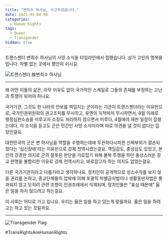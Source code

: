 ```yaml
---
title: "변희수 하사님, 수고하셨습니다."
date: 2021-03-04 00
categories:
  - Human Rights
tags:
  - Queer
  - Transgender
hidden: true
---
```


트랜스젠더 변희수 하사님의 사망 소식을 타임라인에서 접했습니다. 삼가 고인의 명복을 빕니다. 차별 없는 곳에서 평안히 쉬시길.

![트랜스젠더 故변희수 하사님](https://ichef.bbci.co.uk/news/976/cpsprodpb/BC02/production/_110603184_mediaitem110603183.jpg)

---

왜 어떤 이들의 삶은, 아무 이유도 없이 국가적인 스케일로 그들의 존재를 부정하는 고난과 투쟁이 되어야 하나요.

국가기관, 그것도 한 나라의 안보를 책임지는 군이라는 기관이 트랜스젠더라는 이유만으로,  국가인권위원회의 권고조치를 무시하고, 유엔의 지적마저 무시하면서, 8월 이래로 행정심판소송을 미루고자 소장도 처리하지 않으면서 미루다, 4월에야 재판 일정이 잡혔는데다, 이 소식을 듣고도 군은 민간인 사망 소식이라며 따로 의견을 낼 것이 없다는 입장인걸요.

대한민국의 군은 변 하사님을 역할을 수행하는데에 무관하다시피한 신체부위가 결손되었다는 '심신장애'라는 이유만으로 강제 전역시켰는걸요. 책임감도, 충성심도 있었고, 본인의 강경한 의지로 군의 잘못된 판단을 가로잡기 위해 불복 투쟁을 하던 충성스러운 장교 한명을 불합리한 이유로 강제 전역시키고, 바로잡고자 하는 의지도 없었는걸요. 

다른 국가기관이라고 다를거라고 생각하나요. 정치인이 공개적으로 성소수자를 보지 않을 권리를 논하고, 종교단체들의 압박에 의해 포괄적 차별금지법이나 생활동반자법은 통과되지 않고 오히려 관련 조항이 인권조례에서 삭제되며, 정치인들은 "표심 때문에" 옳은 일을 하지 않으려고 하는걸요.

이 사회는 어디로 가고 있나요. 우리는 옳은 일을 하고 있는게 맞을까요. 옳은 일을 하려고는 하고 있는 것일까요.

---

![Transgender Flag](https://upload.wikimedia.org/wikipedia/commons/thumb/b/b0/Transgender_Pride_flag.svg/1024px-Transgender_Pride_flag.svg.png)

#TransRightsAreHumanRights